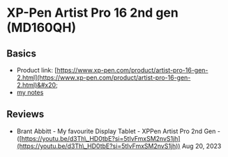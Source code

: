# XP-Pen Artist Pro 16 2nd gen (MD160QH)

## Basics

* Product link: [https://www.xp-pen.com/product/artist-pro-16-gen-2.html](https://www.xp-pen.com/product/artist-pro-16-gen-2.html)&#x20;
* [my notes](../../7p-notes/7p-notes-xp-pen/7p-notes-xp-pen-artist-pro-16-2nd-gen-md160qh.md)  &#x20;

## Reviews

* Brant Abbitt - My favourite Display Tablet - XPPen Artist Pro 2nd Gen - ([https://youtu.be/d3Th\_HD0tbE?si=5tIvFmxSM2nvS1jh](https://youtu.be/d3Th\_HD0tbE?si=5tIvFmxSM2nvS1jh)) Aug 20, 2023


